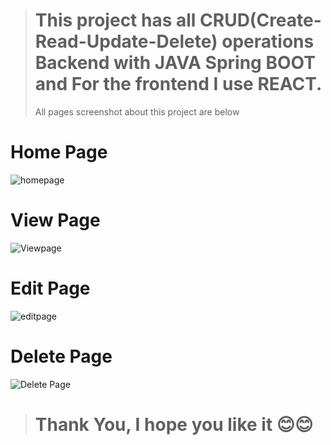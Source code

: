 >  # This project has all CRUD(Create-Read-Update-Delete) operations Backend with JAVA Spring BOOT and For the frontend I use REACT.
> All pages screenshot about this project are below
>
# Home Page
![homepage](https://github.com/user-attachments/assets/78dc9792-7a5e-4ecb-995f-276e74438b4e)

# View Page
![Viewpage](https://github.com/user-attachments/assets/e95a4203-b3bc-438e-98f9-ac36d78f596f)

# Edit Page
![editpage](https://github.com/user-attachments/assets/b920f719-abf2-4cf8-9443-3f6d2f507a95)

# Delete Page
![Delete Page](https://github.com/user-attachments/assets/5df6c567-0de1-44c5-a59c-a64f9b0e9b4b)

> # Thank You, I hope you like it 😊😊
